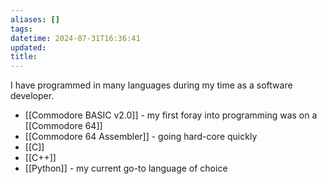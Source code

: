 ```yaml
---
aliases: []
tags: 
datetime: 2024-07-31T16:36:41
updated: 
title:
---
```

I have programmed in many languages during my time as a software developer. 

- [[Commodore BASIC v2.0]] - my first foray into programming was on a [[Commodore 64]]
- [[Commodore 64 Assembler]] - going hard-core quickly
- [[C]]
- [[C++]]
- [[Python]] - my current go-to language of choice